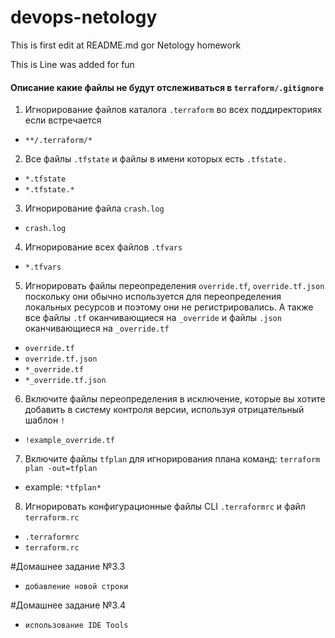 # devops-netology
This is first edit at README.md gor Netology homework

This is Line was added for fun

#### Описание какие файлы не будут отслеживаться в `terraform/.gitignore`

1) Игнорирование файлов каталога `.terraform` во всех поддиректориях если встречается

- `**/.terraform/*`

2) Все файлы `.tfstate` и файлы в имени которых есть `.tfstate.`
- `*.tfstate`
- `*.tfstate.*`

3) Игнорирование файла `crash.log`
- `crash.log`

4) Игнорирование всех файлов `.tfvars`
- `*.tfvars`

5) Игнорировать файлы переопределения `override.tf`, `override.tf.json` поскольку они обычно используется для переопределения
локальных ресурсов и поэтому они не регистрировались. А также все файлы `.tf` оканчивающиеся
на `_override` и файлы `.json` оканчивающиеся на `_override.tf`

- `override.tf`
- `override.tf.json`
- `*_override.tf`
- `*_override.tf.json`

6) Включите файлы переопределения в исключение, которые вы хотите добавить в систему 
контроля версии, используя отрицательный шаблон `!`

- `!example_override.tf`

7) Включите файлы `tfplan` для игнорирования плана команд: `terraform plan -out=tfplan`
- example: `*tfplan*`

8) Игнорировать конфигурационные файлы CLI `.terraformrc` и файл `terraform.rc`
- `.terraformrc`
- `terraform.rc`

#Домашнее задание №3.3
 - `добавление новой строки`
 
 #Домашнее задание №3.4
 - `использование IDE Tools`